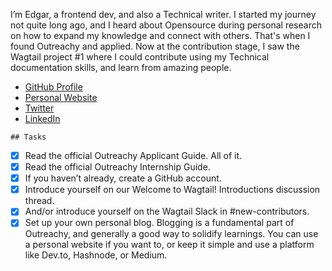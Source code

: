 I’m Edgar, a frontend dev, and also a Technical writer. I started my journey not quite long ago, and I heard about Opensource during personal research on how to expand my knowledge and connect with others. That's when I found Outreachy and applied. Now at the contribution stage, I saw the Wagtail project #1 where I could contribute using my Technical documentation skills, and learn from amazing people.

- [GitHub Profile](https://github.com/Otakuwind)
- [Personal Website](https://0xwind.hashnode.dev)
- [Twitter](https://twitter.com/0x_wind)
- [LinkedIn](https://www.linkedin.com/in/edgar-nwajei-5822631b7)


`## Tasks`
- [x] Read the official Outreachy Applicant Guide. All of it.
- [x] Read the official Outreachy Internship Guide.
- [x] If you haven’t already, create a GitHub account.
- [x] Introduce yourself on our Welcome to Wagtail! Introductions discussion thread.
- [x] And/or introduce yourself on the Wagtail Slack in #new-contributors.
- [x] Set up your own personal blog. Blogging is a fundamental part of Outreachy, and generally a good way to solidify learnings. You can use a personal website if you want to, or keep it simple and use a platform like Dev.to, Hashnode, or Medium.
